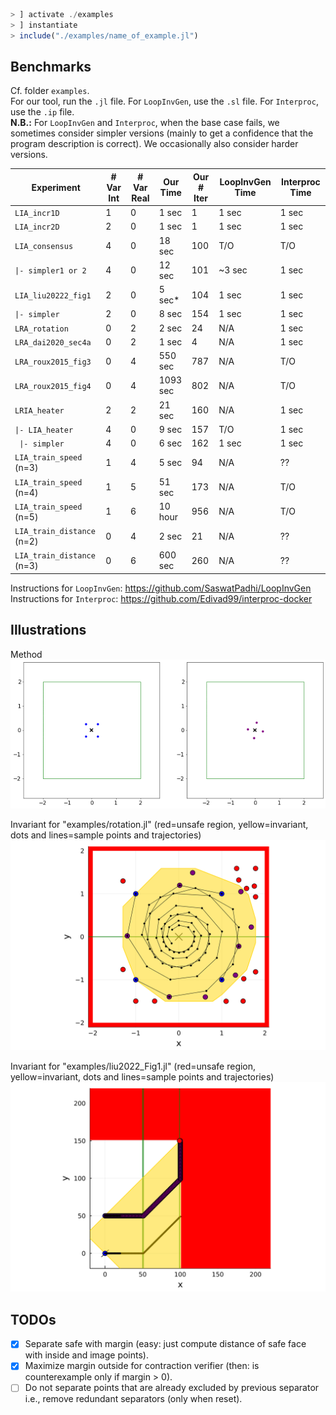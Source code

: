 ```julia
> ] activate ./examples
> ] instantiate
> include("./examples/name_of_example.jl")
```
## Benchmarks

Cf. folder `examples`.<br>
For our tool, run the `.jl` file.
For `LoopInvGen`, use the `.sl` file.
For `Interproc`, use the `.ip` file.<br>
**N.B.:** For `LoopInvGen` and `Interproc`, when the base case fails, we sometimes consider simpler versions (mainly to get a confidence that the program description is correct).
We occasionally also consider harder versions.

| Experiment                  | # Var Int | # Var Real | Our Time | Our # Iter | LoopInvGen Time | Interproc Time |
|-----------------------------|-----------|------------|----------|------------|-----------------|----------------|
| `LIA_incr1D`                | 1         | 0          | 1 sec    | 1          | 1 sec           | 1 sec          |
| `LIA_incr2D`                | 2         | 0          | 1 sec    | 1          | 1 sec           | 1 sec          |
| `LIA_consensus`             | 4         | 0          | 18 sec   | 100        | T/O             | T/O            |
| `\|- simpler1 or 2`          | 4         | 0          | 12 sec   | 101        | ~3 sec          | 1 sec          |
| `LIA_liu20222_fig1`         | 2         | 0          | 5 sec*   | 104        | 1 sec           | 1 sec          |
| `\|- simpler`                | 2         | 0          | 8 sec    | 154        | 1 sec           | 1 sec          |
| `LRA_rotation`             | 0         | 2          | 2 sec    | 24         | N/A             | 1 sec          |
| `LRA_dai2020_sec4a`        | 0         | 2          | 1 sec    | 4          | N/A             | 1 sec          |
| `LRA_roux2015_fig3`        | 0         | 4          | 550 sec  | 787        | N/A             | T/O            |
| `LRA_roux2015_fig4`        | 0         | 4          | 1093 sec | 802        | N/A             | T/O            |
| `LRIA_heater`              | 2         | 2          | 21 sec   | 160        | N/A             | 1 sec          |
| `\|- LIA_heater`            | 4         | 0          | 9 sec    | 157        | T/O             | 1 sec          |
| ` \|- simpler`             | 4         | 0          | 6 sec    | 162        | 1 sec           | 1 sec          |
| `LIA_train_speed` (n=3)    | 1         | 4          | 5 sec    | 94         | N/A             | ??             |
| `LIA_train_speed` (n=4)    | 1         | 5          | 51 sec   | 173        | N/A             | T/O            |
| `LIA_train_speed` (n=5)    | 1         | 6          | 10 hour  | 956        | N/A             | T/O            |
| `LIA_train_distance` (n=2) | 0         | 4          | 2 sec    | 21         | N/A             | ??             |
| `LIA_train_distance` (n=3) | 0         | 6          | 600 sec  | 260        | N/A             | ??             |

Instructions for `LoopInvGen`: https://github.com/SaswatPadhi/LoopInvGen<br>
Instructions for `Interproc`: https://github.com/Edivad99/interproc-docker

## Illustrations

Method<br>
![](https://github.com/guberger/CEGISPolyhedralBarrier.jl/blob/main/animation_rotating.gif)

Invariant for "examples/rotation.jl" (red=unsafe region, yellow=invariant, dots and lines=sample points and trajectories)<br>
<img src="https://github.com/guberger/CEGISPolyhedralBarrier.jl/blob/main/fig_rotation_full.png" width="600">

Invariant for "examples/liu2022_Fig1.jl" (red=unsafe region, yellow=invariant, dots and lines=sample points and trajectories)<br>
<img src="https://github.com/guberger/CEGISPolyhedralBarrier.jl/blob/main/fig_liu2022_Fig1.png" width="600">

## TODOs

- [x] Separate safe with margin (easy: just compute distance of safe face with
  inside and image points).
- [x] Maximize margin outside for contraction verifier (then: is counterexample only
  if margin > 0).
- [ ] Do not separate points that are already excluded by previous separator
  i.e., remove redundant separators (only when reset).
